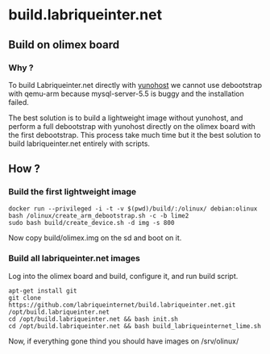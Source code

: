 # build.labriqueinter.net

## Build on olimex board

### Why ?

To build Labriqueinter.net directly with [yunohost](https://yunohost.org/) we
cannot use debootstrap with qemu-arm because mysql-server-5.5 is buggy and the
installation failed.

The best solution is to build a lightweight image without yunohost, and
perform a full debootstrap with yunohost directly on the olimex board with the
first debootstrap. This process take much time but it the best solution to
build labriqueinter.net entirely with scripts.

## How ?

### Build the first lightweight image

```shell
docker run --privileged -i -t -v $(pwd)/build/:/olinux/ debian:olinux bash /olinux/create_arm_debootstrap.sh -c -b lime2 
sudo bash build/create_device.sh -d img -s 800
```

Now copy build/olimex.img on the sd and boot on it.

### Build all labriqueinter.net images

Log into the olimex board and build, configure it, and run build script.

```shell
apt-get install git
git clone https://github.com/labriqueinternet/build.labriqueinter.net.git /opt/build.labriqueinter.net
cd /opt/build.labriqueinter.net && bash init.sh
cd /opt/build.labriqueinter.net && bash build_labriqueinternet_lime.sh
```

Now, if everything gone thind you should have images on /srv/olinux/
